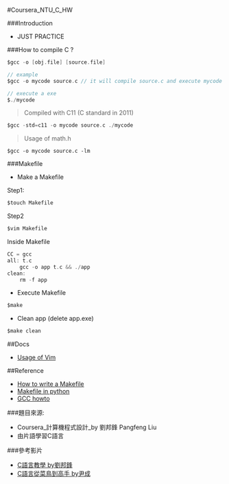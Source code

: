 #Coursera_NTU_C_HW

###Introduction
  - JUST PRACTICE

###How to compile C ?

```c
$gcc -o [obj.file] [source.file]

// example
$gcc -o mycode source.c // it will compile source.c and execute mycode

// execute a exe
$./mycode

```
>Compiled with C11 (C standard in 2011)

```c
$gcc -std=c11 -o mycode source.c ./mycode
```

> Usage of math.h

```
$gcc -o mycode source.c -lm
```

>

###Makefile

- Make a Makefile

Step1:

```c
$touch Makefile
```
Step2

```c
$vim Makefile
```

Inside Makefile

```c
CC = gcc
all: t.c
	gcc -o app t.c && ./app
clean:
	rm -f app

```

- Execute Makefile

```c
$make
```

- Clean app (delete app.exe)

```c
$make clean
```
##Docs
- [Usage of Vim](https://github.com/tingwei628/Coursera_NTU_C_HW/wiki/Vim)

##Reference
- [How to write a Makefile](http://mropengate.blogspot.tw/2015/06/makefile-makefile.html)
- [Makefile in python](http://krzysztofzuraw.com/blog/2016/makefiles-in-python-projects.html)
- [GCC howto](http://wiki.ubuntu.org.cn/Gcchowto)

###題目來源:
  - Coursera_計算機程式設計_by 劉邦鋒 Pangfeng Liu
  - 由片語學習C語言

###參考影片
  - [C語言教學 by劉邦鋒](https://www.youtube.com/playlist?list=PLOvZ8aEg7xDkpKHk3hAwQxLAlpZ1Q3wKH)
  - [C語言從菜鳥到高手 by尹成](http://www.bilibili.com/video/av5120945/index_1.html)
